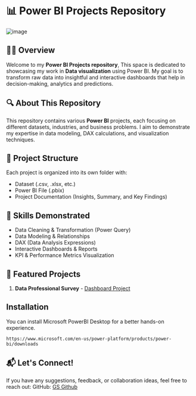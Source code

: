 # 📊 Power BI Projects Repository
![image](https://github.com/user-attachments/assets/d1d5ff0b-1bfb-412e-a282-dfda28f450a4)

## 🤷‍♀️ Overview
Welcome to my **Power BI Projects repository**, This space is dedicated to showcasing my work in **Data visualization** using Power BI. My goal is to transform raw data into insightful and interactive dashboards that help in decision-making, analytics and predictions.

## 🔍 About This Repository
This repository contains various **Power BI** projects, each focusing on different datasets, industries, and business problems. I aim to demonstrate my expertise in data modeling, DAX calculations, and visualization techniques.

## 📂 Project Structure
Each project is organized into its own folder with:
- Dataset (.csv, .xlsx, etc.)
- Power BI File (.pbix)
- Project Documentation (Insights, Summary, and Key Findings)

## 🎯 Skills Demonstrated
- Data Cleaning & Transformation (Power Query)
- Data Modeling & Relationships
- DAX (Data Analysis Expressions)
- Interactive Dashboards & Reports
- KPI & Performance Metrics Visualization

## 🚀 Featured Projects
1. **Data Professional Survey** - [Dashboard Project](https://github.com/GAYATRI-SIVANI-SUSARLA/PowerBI_Projects/tree/main/Data_Professional_Survey)


## Installation
You can install Microsoft PowerBI Desktop for a better hands-on experience.
```
https://www.microsoft.com/en-us/power-platform/products/power-bi/downloads
```

## 📬 Let's Connect!
If you have any suggestions, feedback, or collaboration ideas, feel free to reach out:
GitHub: [GS Github](https://github.com/GAYATRI-SIVANI-SUSARLA)


























